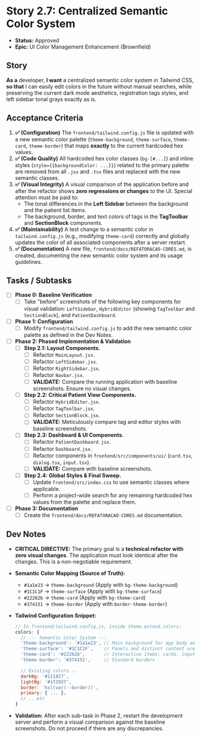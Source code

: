 # Story 2.7: Centralized Semantic Color System

- **Status:** Approved
- **Epic:** UI Color Management Enhancement (Brownfield)

## Story

**As a** developer,
**I want** a centralized semantic color system in Tailwind CSS,
**so that** I can easily edit colors in the future without manual searches, while preserving the current dark mode aesthetics, registration tags styles, and left sidebar tonal grays exactly as is.

## Acceptance Criteria

1.  **✅ (Configuration)** The `frontend/tailwind.config.js` file is updated with a new semantic color palette (`theme-background`, `theme-surface`, `theme-card`, `theme-border`) that maps **exactly** to the current hardcoded hex values.
2.  **✅ (Code Quality)** All hardcoded hex color classes (`bg-[#...]`) and inline styles (`style={{backgroundColor: ...}}`) related to the primary palette are removed from all `.jsx` and `.tsx` files and replaced with the new semantic classes.
3.  **✅ (Visual Integrity)** A visual comparison of the application before and after the refactor shows **zero regressions or changes** to the UI. Special attention must be paid to:
    * The tonal differences in the **Left Sidebar** between the background and the patient list items.
    * The background, border, and text colors of tags in the **TagToolbar** and **SectionBlock** components.
4.  **✅ (Maintainability)** A test change to a semantic color in `tailwind.config.js` (e.g., modifying `theme-card`) correctly and globally updates the color of all associated components after a server restart.
5.  **✅ (Documentation)** A new file, `frontend/docs/REFATORACAO-CORES.md`, is created, documenting the new semantic color system and its usage guidelines.

## Tasks / Subtasks

-   [ ] **Phase 0: Baseline Verification**
    -   [ ] Take "before" screenshots of the following key components for visual validation: `LeftSidebar`, `HybridEditor` (showing `TagToolbar` and `SectionBlock`), and `PatientDashboard`.
-   [ ] **Phase 1: Configuration**
    -   [ ] Modify `frontend/tailwind.config.js` to add the new semantic color palette as defined in the Dev Notes.
-   [ ] **Phase 2: Phased Implementation & Validation**
    -   [ ] **Step 2.1: Layout Components.**
        -   [ ] Refactor `MainLayout.jsx`.
        -   [ ] Refactor `LeftSidebar.jsx`.
        -   [ ] Refactor `RightSidebar.jsx`.
        -   [ ] Refactor `Navbar.jsx`.
        -   [ ] **VALIDATE:** Compare the running application with baseline screenshots. Ensure no visual changes.
    -   [ ] **Step 2.2: Critical Patient View Components.**
        -   [ ] Refactor `HybridEditor.jsx`.
        -   [ ] Refactor `TagToolbar.jsx`.
        -   [ ] Refactor `SectionBlock.jsx`.
        -   [ ] **VALIDATE:** Meticulously compare tag and editor styles with baseline screenshots.
    -   [ ] **Step 2.3: Dashboard & UI Components.**
        -   [ ] Refactor `PatientDashboard.jsx`.
        -   [ ] Refactor `Dashboard.jsx`.
        -   [ ] Refactor components in `frontend/src/components/ui/` (`card.tsx`, `dialog.tsx`, `input.tsx`).
        -   [ ] **VALIDATE:** Compare with baseline screenshots.
    -   [ ] **Step 2.4: Global Styles & Final Sweep.**
        -   [ ] Update `frontend/src/index.css` to use semantic classes where applicable.
        -   [ ] Perform a project-wide search for any remaining hardcoded hex values from the palette and replace them.
-   [ ] **Phase 3: Documentation**
    -   [ ] Create the `frontend/docs/REFATORACAO-CORES.md` documentation.

## Dev Notes

-   **CRITICAL DIRECTIVE:** The primary goal is a **technical refactor with zero visual changes**. The application must look identical after the changes. This is a non-negotiable requirement.
-   **Semantic Color Mapping (Source of Truth):**
    -   `#1a1e23` -> `theme-background` (Apply with `bg-theme-background`)
    -   `#1C1C1F` -> `theme-surface` (Apply with `bg-theme-surface`)
    -   `#22262b` -> `theme-card` (Apply with `bg-theme-card`)
    -   `#374151` -> `theme-border` (Apply with `border-theme-border`)
-   **Tailwind Configuration Snippet:**

    ```javascript
    // In frontend/tailwind.config.js, inside theme.extend.colors:
    colors: {
      // --- Semantic Color System ---
      'theme-background': '#1a1e23', // Main background for app body and sidebars
      'theme-surface': '#1C1C1F',    // Panels and distinct content areas
      'theme-card': '#22262b',       // Interactive items: cards, inputs, modals
      'theme-border': '#374151',     // Standard borders

      // Existing colors...
      darkBg: '#111827',
      lightBg: '#1f2937',
      border: 'hsl(var(--border))',
      primary: { ... },
      // ...etc
    }
    ```

-   **Validation:** After each sub-task in Phase 2, restart the development server and perform a visual comparison against the baseline screenshots. Do not proceed if there are any discrepancies.